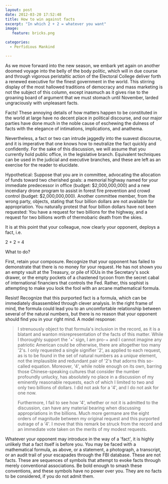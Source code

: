 ```yaml
---
layout: post
date: 2012-03-20 17:52:48
title: How to win against facts
excerpt: "In which 2 + 2 = whatever you want" 
image: 
   feature: bricks.png

categories:
  - Perfidious Mankind

---
```


As we move forward into the new season, we embark yet again on another doomed voyage into the belly of the body politic, which will in due course and through vigorous peristaltic action of the Electoral College deliver forth a renewed executive for the finest government in the world. This stirring display of the most hallowed traditions of democracy and mass marketing is not the subject of this column, except inasmuch as it gives rise to the groaning board of argument that we must stomach until November, larded ungraciously with unpleasant facts.

Facts! These annoying details of how matters happen to be constituted in the world at large have no decent place in political discourse, and our major parties have done much in the noble cause of eschewing the dulness of facts with the elegance of intimations, implications, and anathema. 

Nevertheless, a fact or two can intrude jaggedly into the suavest discourse, and it is imperative that one knows how to neutralize the fact quickly and confidently. For the sake of this discussion, we will assume that you currently hold public office, in the legislative branch. Equivalent techniques can be used in the judicial and executive branches, and these are left as an exercise for the reader to elucidate.

Hypothetical: Suppose that you are in committee, advocating the allocation of funds toward two cherished goals: a memorial highway named for your immediate predecessor in office (budget: $2,000,000,000) and a new incendiary drone program to assist in forest fire prevention and crowd control (budget: $2,000,000,000). Another committee member, from the wrong party, objects, stating that four billion dollars are not available for appropriation. You naturally protest that four billion dollars have not been requested: You have a request for two billions for the highway, and a request for two billions worth of thermobaric death from the skies. 

It is at this point that your colleague, now clearly your opponent, deploys a fact, i.e.

2 + 2 = 4

What to do?

First, retain your composure. Recognize that your opponent has failed to demonstrate that there is no money for your request. He has not shown you an empty vault at the Treasury, or pile of IOUs in the Secretary's sock drawer, or the empty pockets of a chastened tycoon from the secret cabal of international financiers that controls the Fed. Rather, this sophist is attempting to make you look the fool with an arcane mathematical formula.

Resist! Recognize that this purported fact is a formula, which can be immediately disassembled through clever analysis. In the right frame of mind, the formula could lead you to an uncomfortable relationship between several of the natural numbers, but there is no reason that your opponent should find you in your right mind. A model response:

> I strenuously object to that formula's inclusion in the record, as it is a blatant and wanton misrepresentation of the facts of this matter. While I thoroughly support the '+' sign, I am pro-+ and I cannot imagine any patriotic American could be otherwise, there are altogether too many '2's. I only requested a single signifier '2', as applied to each request, as is to be found in the set of natural numbers as a *unique* element, not the implausible and redundant pair of '2's that adorns this so-called equation. Moreover, '4', while noble enough on its own, barring those Chinese-speaking cultures that consider the number profoundly unlucky, has absolutely no place in a discussion of my eminently reasonable requests, each of which I limited to two and only two billions of dollars. I did not ask for a '4', and I do not ask for one now.
> 
> Furthermore, I fail to see how '4', whether or not it is admitted to the discussion, can have any material bearing when discussing appropriations in the billions. Much more germane are the eight orders of magnitude between my original request and this purported outrage of a '4'. I move that this remark be struck from the record and an immediate vote taken on the merits of my modest requests.

Whatever your opponent may introduce in the way of a 'fact', it is highly unlikely that a fact itself is before you. You may be faced with a mathematical formula, as above, or a statement, a photograph, a transcript, or an audit trail of your escapades through the FBI database. These are not facts. These are sequences of symbols that attempt to evoke facts through merely conventional associations. Be bold enough to smash these conventions, and these symbols have no power over you. They are no facts to be considered, if you do not admit them.
